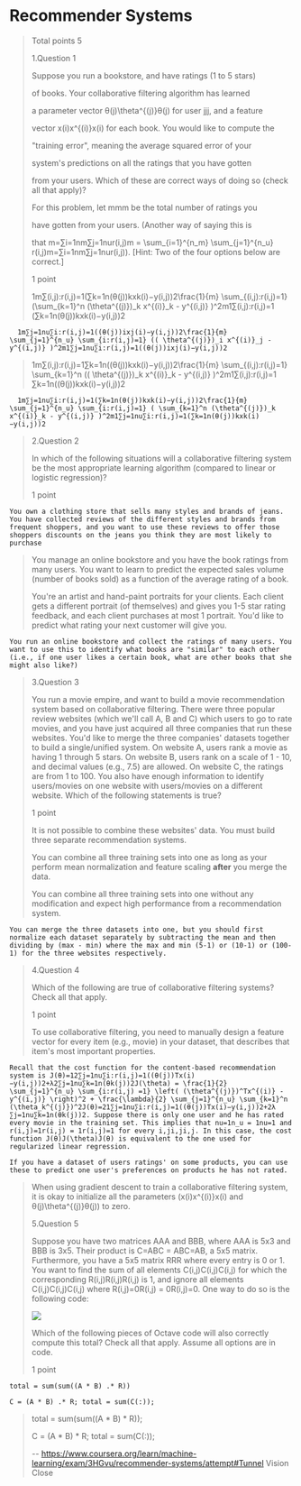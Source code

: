 # Recommender Systems
> 
> Total points 5
> 
>  1.Question 1
> 
> Suppose you run a bookstore, and have ratings (1 to 5 stars)
> 
> of books. Your collaborative filtering algorithm has learned
> 
> a parameter vector θ(j)\theta^{(j)}θ(j) for user jjj, and a feature
> 
> vector x(i)x^{(i)}x(i) for each book. You would like to compute the
> 
> "training error", meaning the average squared error of your
> 
> system's predictions on all the ratings that you have gotten
> 
> from your users. Which of these are correct ways of doing so (check all that apply)?
> 
> For this problem, let mmm be the total number of ratings you
> 
> have gotten from your users. (Another way of saying this is
> 
> that m=∑i=1nm∑j=1nur(i,j)m = \sum_{i=1}^{n_m} \sum_{j=1}^{n_u} r(i,j)m=∑i=1nm​​∑j=1nu​​r(i,j)). [Hint: Two of the four options below are correct.]
> 
> 1 point 
> 
>  1m∑(i,j):r(i,j)=1(∑k=1n(θ(j))kxk(i)−y(i,j))2\frac{1}{m} \sum_{(i,j):r(i,j)=1} (\sum_{k=1}^n (\theta^{(j)})_k x^{(i)}_k - y^{(i,j)} )^2m1​∑(i,j):r(i,j)=1​(∑k=1n​(θ(j))k​xk(i)​−y(i,j))2 
> 

      1m∑j=1nu∑i:r(i,j)=1((θ(j))ixj(i)−y(i,j))2\frac{1}{m} \sum_{j=1}^{n_u} \sum_{i:r(i,j)=1} (( \theta^{(j)})_i x^{(i)}_j - y^{(i,j)} )^2m1​∑j=1nu​​∑i:r(i,j)=1​((θ(j))i​xj(i)​−y(i,j))2 
> 
>  1m∑(i,j):r(i,j)=1∑k=1n((θ(j))kxk(i)−y(i,j))2\frac{1}{m} \sum_{(i,j):r(i,j)=1} \sum_{k=1}^n (( \theta^{(j)})_k x^{(i)}_k - y^{(i,j)} )^2m1​∑(i,j):r(i,j)=1​∑k=1n​((θ(j))k​xk(i)​−y(i,j))2 
> 

      1m∑j=1nu∑i:r(i,j)=1(∑k=1n(θ(j))kxk(i)−y(i,j))2\frac{1}{m} \sum_{j=1}^{n_u} \sum_{i:r(i,j)=1} ( \sum_{k=1}^n (\theta^{(j)})_k x^{(i)}_k - y^{(i,j)} )^2m1​∑j=1nu​​∑i:r(i,j)=1​(∑k=1n​(θ(j))k​xk(i)​−y(i,j))2 
> 
>  2.Question 2
> 
> In which of the following situations will a collaborative filtering system be the most appropriate learning algorithm (compared to linear or logistic regression)?
> 
> 1 point 
> 

    You own a clothing store that sells many styles and brands of jeans. You have collected reviews of the different styles and brands from frequent shoppers, and you want to use these reviews to offer those shoppers discounts on the jeans you think they are most likely to purchase 
> 
>  You manage an online bookstore and you have the book ratings from many users. You want to learn to predict the expected sales volume (number of books sold) as a function of the average rating of a book. 
> 
>  You're an artist and hand-paint portraits for your clients. Each client gets a different portrait (of themselves) and gives you 1-5 star rating feedback, and each client purchases at most 1 portrait. You'd like to predict what rating your next customer will give you. 
> 

    You run an online bookstore and collect the ratings of many users. You want to use this to identify what books are "similar" to each other (i.e., if one user likes a certain book, what are other books that she might also like?) 
> 
>  3.Question 3
> 
> You run a movie empire, and want to build a movie recommendation system based on collaborative filtering. There were three popular review websites (which we'll call A, B and C) which users to go to rate movies, and you have just acquired all three companies that run these websites. You'd like to merge the three companies' datasets together to build a single/unified system. On website A, users rank a movie as having 1 through 5 stars. On website B, users rank on a scale of 1 - 10, and decimal values (e.g., 7.5) are allowed. On website C, the ratings are from 1 to 100\. You also have enough information to identify users/movies on one website with users/movies on a different website. Which of the following statements is true?
> 
> 1 point 
> 
>  It is not possible to combine these websites' data. You must build three separate recommendation systems. 
> 
>  You can combine all three training sets into one as long as your perform mean normalization and feature scaling **after** you merge the data. 
> 
>  You can combine all three training sets into one without any modification and expect high performance from a recommendation system. 
> 

    You can merge the three datasets into one, but you should first normalize each dataset separately by subtracting the mean and then dividing by (max - min) where the max and min (5-1) or (10-1) or (100-1) for the three websites respectively. 
> 
>  4.Question 4
> 
> Which of the following are true of collaborative filtering systems? Check all that apply.
> 
> 1 point 
> 
>  To use collaborative filtering, you need to manually design a feature vector for every item (e.g., movie) in your dataset, that describes that item's most important properties. 
> 

    Recall that the cost function for the content-based recommendation system is J(θ)=12∑j=1nu∑i:r(i,j)=1((θ(j))Tx(i)−y(i,j))2+λ2∑j=1nu∑k=1n(θk(j))2J(\theta) = \frac{1}{2} \sum_{j=1}^{n_u} \sum_{i:r(i,j) =1} \left( (\theta^{(j)})^Tx^{(i)} - y^{(i,j)} \right)^2 + \frac{\lambda}{2} \sum_{j=1}^{n_u} \sum_{k=1}^n (\theta_k^{(j)})^2J(θ)=21​∑j=1nu​​∑i:r(i,j)=1​((θ(j))Tx(i)−y(i,j))2+2λ​∑j=1nu​​∑k=1n​(θk(j)​)2. Suppose there is only one user and he has rated every movie in the training set. This implies that nu=1n_u = 1nu​=1 and r(i,j)=1r(i,j) = 1r(i,j)=1 for every i,ji,ji,j. In this case, the cost function J(θ)J(\theta)J(θ) is equivalent to the one used for regularized linear regression. 
> 

    If you have a dataset of users ratings' on some products, you can use these to predict one user's preferences on products he has not rated. 
> 
>  When using gradient descent to train a collaborative filtering system, it is okay to initialize all the parameters (x(i)x^{(i)}x(i) and θ(j)\theta^{(j)}θ(j)) to zero. 
> 
>  5.Question 5
> 
> Suppose you have two matrices AAA and BBB, where AAA is 5x3 and BBB is 3x5\. Their product is C=ABC = ABC=AB, a 5x5 matrix. Furthermore, you have a 5x5 matrix RRR where every entry is 0 or 1\. You want to find the sum of all elements C(i,j)C(i,j)C(i,j) for which the corresponding R(i,j)R(i,j)R(i,j) is 1, and ignore all elements C(i,j)C(i,j)C(i,j) where R(i,j)=0R(i,j) = 0R(i,j)=0. One way to do so is the following code:
> 
> ![](https://d3c33hcgiwev3.cloudfront.net/FWSRAr55EeSVRiIAC2sM-Q_Screen-Shot-2015-02-27-at-4.05.35-AM.png?Expires=1596240000&Signature=Eg5ZpqWPurI8usV2fvYXqvFxHTbqzDAZ3cY~27CIVQUy0Ch0ZydPm8uqUhsiV5sdmeC5B5rX7oUne0beDTZj0mCK8EHnipRO1c4AWF-B9h3T3CGzf0IrIk-fmQo-Y1UvKImNTLIZ3Vk3yOjsHRRzH1DdXIVl-A-6O3UeebeKtD4_&Key-Pair-Id=APKAJLTNE6QMUY6HBC5A)
> 
> Which of the following pieces of Octave code will also correctly compute this total? Check all that apply. Assume all options are in code.
> 
> 1 point 
> 

    total = sum(sum((A * B) .* R)) 
> 

    C = (A * B) .* R; total = sum(C(:)); 
> 
>  total = sum(sum((A * B) * R)); 
> 
>  C = (A * B) * R; total = sum(C(:));
>
> -- https://www.coursera.org/learn/machine-learning/exam/3HGvu/recommender-systems/attempt#Tunnel Vision Close
